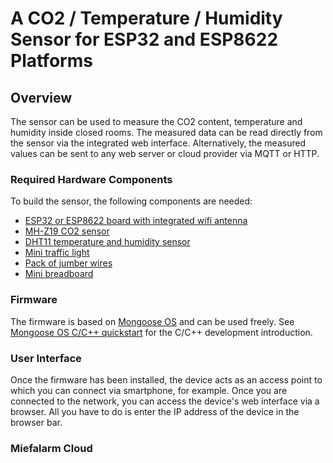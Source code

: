 # A CO2 / Temperature / Humidity Sensor for ESP32 and ESP8622 Platforms

## Overview

The sensor can be used to measure the CO2 content, temperature and humidity inside closed rooms.
The measured data can be read directly from the sensor via the integrated web interface.
Alternatively, the measured values can be sent to any web server or cloud provider via MQTT or HTTP.

### Required Hardware Components

To build the sensor, the following components are needed:

- [ESP32 or ESP8622 board with integrated wifi antenna](https://www.espressif.com/en/products/devkits)
- [MH-Z19 CO2 sensor](https://esphome.io/components/sensor/mhz19.html)
- [DHT11 temperature and humidity sensor](https://learn.adafruit.com/dht)
- [Mini traffic light](https://www.az-delivery.de/en/products/led-ampel-modul)
- [Pack of jumber wires](https://www.az-delivery.de/en/products/mini-breadboard)
- [Mini breadboard](https://www.az-delivery.de/en/products/mini-breadboard)

### Firmware

The firmware is based on [Mongoose OS](https://mongoose-os.com/mos.html) and can be used freely.
See [Mongoose OS C/C++ quickstart](https://mongoose-os.com/docs/mongoose-os/quickstart/develop-in-c.md) for the C/C++ development introduction.
### User Interface

Once the firmware has been installed, the device acts as an access point to which you can connect via smartphone, for example.
Once you are connected to the network, you can access the device's web interface via a browser.
All you have to do is enter the IP address of the device in the browser bar.

### Miefalarm Cloud

